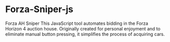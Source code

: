 # Forza-Sniper-js
 Forza AH Sniper  This JavaScript tool automates bidding in the Forza Horizon 4 auction house. Originally created for personal enjoyment and to eliminate manual button pressing, it simplifies the process of acquiring cars.
